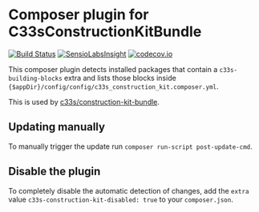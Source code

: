 Composer plugin for C33sConstructionKitBundle
=============================================

[![Build Status](https://travis-ci.org/vworldat/composer-construction-kit-installer.svg)](https://travis-ci.org/vworldat/composer-construction-kit-installer)
[![SensioLabsInsight](https://insight.sensiolabs.com/projects/511321d7-fbbe-4108-8e35-895099539198/mini.png)](https://insight.sensiolabs.com/projects/511321d7-fbbe-4108-8e35-895099539198)
[![codecov.io](http://codecov.io/github/vworldat/composer-construction-kit-installer/coverage.svg?branch=master)](http://codecov.io/github/vworldat/composer-construction-kit-installer?branch=master)

This composer plugin detects installed packages that contain a `c33s-building-blocks` extra and lists those blocks
inside `{$appDir}/config/config/c33s_construction_kit.composer.yml`.

This is used by [c33s/construction-kit-bundle](https://packagist.org/packages/c33s/construction-kit-bundle).

Updating manually
-----------------

To manually trigger the update run `composer run-script post-update-cmd`.

Disable the plugin
------------------

To completely disable the automatic detection of changes, add the `extra` value `c33s-construction-kit-disabled: true` to your `composer.json`.

